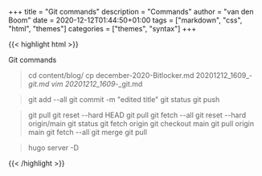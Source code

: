 +++
title = "Git commands"
description = "Commands"
author = "van den Boom"
date = 2020-12-12T01:44:50+01:00
tags = ["markdown", "css", "html", "themes"]
categories = ["themes", "syntax"]
+++

{{< highlight html >}}

Git commands

> cd content/blog/
> cp december-2020-Bitlocker.md 20201212_1609_-_git.md
> vim 20201212_1609_-_git.md

> git add --all
> git commit -m "edited title"
> git status
> git push

> git pull
> git reset --hard HEAD
> git pull
> git fetch --all
> git reset --hard origin/main
> git status
> git fetch origin
> git checkout main
> git pull origin main
> git fetch --all
> git merge
> git pull

> hugo server -D


{{< /highlight >}}

